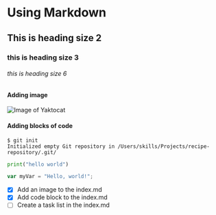 # Using Markdown
## This is heading size 2
### this is heading size 3
###### this is heading size 6

#### Adding image
![Image of Yaktocat](https://octodex.github.com/images/yaktocat.png)

#### Adding blocks of code
```
$ git init
Initialized empty Git repository in /Users/skills/Projects/recipe-repository/.git/
```

``` python
print("hello world")
```
``` javascript
var myVar = "Hello, world!";
```

- [x] Add an image to the index.md
- [x] Add code block to the index.md
- [ ] Create a task list in the index.md
